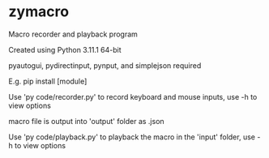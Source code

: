 # zymacro
 Macro recorder and playback program

Created using Python 3.11.1 64-bit

pyautogui, pydirectinput, pynput, and simplejson required

E.g. pip install [module]

Use 'py code/recorder.py' to record keyboard and mouse inputs, use -h to view options

macro file is output into 'output' folder as .json

Use 'py code/playback.py' to playback the macro in the 'input' folder, use -h to view options
